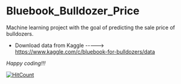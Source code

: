 # Bluebook_Bulldozer_Price
Machine learning project with the goal of predicting the sale price of bulldozers.

* Download data from Kaggle ----->  https://www.kaggle.com/c/bluebook-for-bulldozers/data

*Happy coding!!!*


[![HitCount](http://hits.dwyl.com/Vivek2509/Bluebook_Bulldozer_Price.svg)](http://hits.dwyl.com/Vivek2509/Bluebook_Bulldozer_Price)
